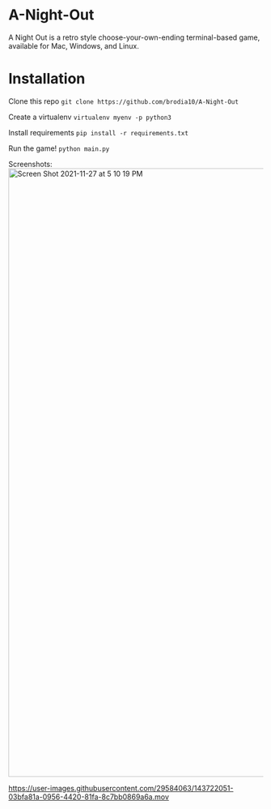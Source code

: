 # A-Night-Out

A Night Out is a retro style choose-your-own-ending terminal-based game, available for Mac, Windows, and Linux.

# Installation

Clone this repo
`git clone https://github.com/brodia10/A-Night-Out`

Create a virtualenv
`virtualenv myenv -p python3`

Install requirements
`pip install -r requirements.txt`

Run the game!
`python main.py`

Screenshots:
<img width="1201" alt="Screen Shot 2021-11-27 at 5 10 19 PM" src="https://user-images.githubusercontent.com/29584063/143722040-07dca936-1637-4dea-8014-7d39ebd0f5db.png">


https://user-images.githubusercontent.com/29584063/143722051-03bfa81a-0956-4420-81fa-8c7bb0869a6a.mov

